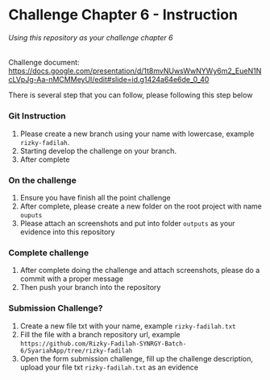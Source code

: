 # Challenge Chapter 6 - Instruction
###### Using this repository as your challenge chapter 6
Challenge document: https://docs.google.com/presentation/d/1t8mvNUwsWwNYWy6m2_EueN1NcLVpJg-Aa-nMCMMeyUI/edit#slide=id.g1424a64e6de_0_40

There is several step that you can follow, please following this step below
### Git Instruction
1. Please create a new branch using your name with lowercase, example `rizky-fadilah`.
2. Starting develop the challenge on your branch.
3. After complete
### On the challenge
1. Ensure you have finish all the point challenge
2. After complete, please create a new folder on the root project with name `ouputs`
3. Please attach an screenshots and put into folder `outputs` as your evidence into this repository
### Complete challenge
1. After complete doing the challenge and attach screenshots, please do a commit with a proper message
2. Then push your branch into the repository
### Submission Challenge?
1. Create a new file txt with your name, example `rizky-fadilah.txt`
2. Fill the file with a branch repository url, example `https://github.com/Rizky-Fadilah-SYNRGY-Batch-6/SyariahApp/tree/rizky-fadilah`
3. Open the form submission challenge, fill up the challenge description, upload your file txt `rizky-fadilah.txt` as an evidence